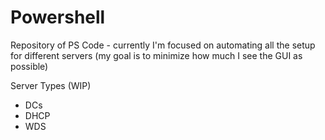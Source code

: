 # Powershell


Repository of PS Code - currently I'm focused on automating all the setup for different servers (my goal is to minimize how much I see the GUI as possible) 

Server Types (WIP)
 - DCs
 - DHCP
 - WDS 


